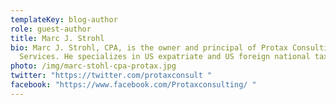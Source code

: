 ```yaml
---
templateKey: blog-author
role: guest-author
title: Marc J. Strohl
bio: Marc J. Strohl, CPA, is the owner and principal of Protax Consulting
  Services. He specializes in US expatriate and US foreign national taxation.
photo: /img/marc-stohl-cpa-protax.jpg
twitter: "https://twitter.com/protaxconsult "
facebook: "https://www.facebook.com/Protaxconsulting/ "
---
```

